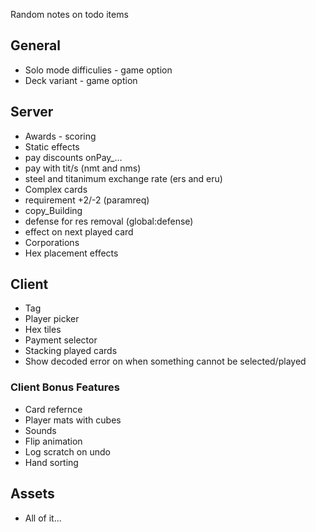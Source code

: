 Random notes on todo items

## General

* Solo mode difficulies - game option
* Deck variant - game option

## Server

* Awards - scoring
* Static effects
 * pay discounts onPay_...
 * pay with tit/s (nmt and nms)
 * steel and titanimum exchange rate (ers and eru)
* Complex cards
 * requirement +2/-2 (paramreq)
 * copy_Building
 * defense for res removal (global:defense)
 * effect on next played card
* Corporations
* Hex placement effects

## Client

* Tag
* Player picker
* Hex tiles
* Payment selector
* Stacking played cards
* Show decoded error on when something cannot be selected/played

### Client Bonus Features

* Card refernce
* Player mats with cubes
* Sounds
* Flip animation
* Log scratch on undo
* Hand sorting

## Assets

* All of it...